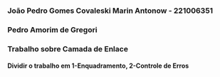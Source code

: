 ### João Pedro Gomes Covaleski Marin Antonow - 221006351
### Pedro Amorim de Gregori

### Trabalho sobre Camada de Enlace
#### Dividir o trabalho em 1-Enquadramento, 2-Controle de Erros
